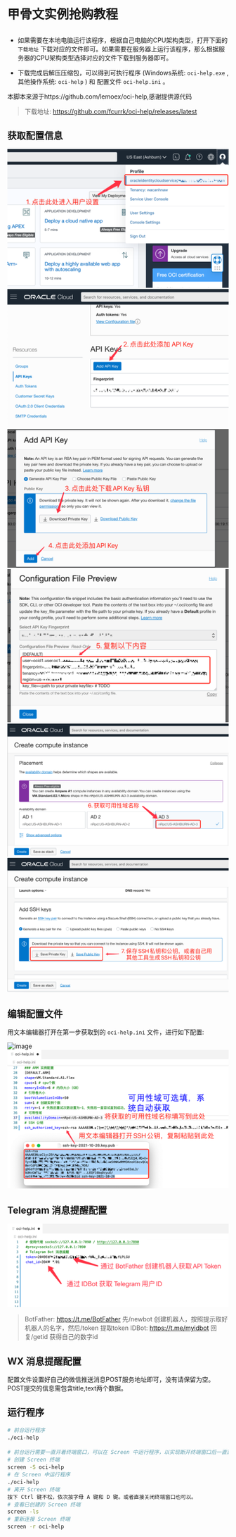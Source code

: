 # 甲骨文实例抢购教程

## 
- 如果需要在本地电脑运行该程序，根据自己电脑的CPU架构类型，打开下面的 `下载地址` 下载对应的文件即可。如果需要在服务器上运行该程序，那么根据服务器的CPU架构类型选择对应的文件下载到服务器即可。

- 下载完成后解压压缩包，可以得到可执行程序 (Windows系统: `oci-help.exe` , 其他操作系统: `oci-help` ) 和 配置文件 `oci-help.ini` 。

本脚本来源于https://github.com/lemoex/oci-help,感谢提供源代码


> 下载地址: https://github.com/fcurrk/oci-help/releases/latest


## 获取配置信息
![image](https://github.com/fcurrk/oci-help/raw/main/doc/1.png)
![image](https://github.com/fcurrk/oci-help/raw/main/doc/2.png)
![image](https://github.com/fcurrk/oci-help/raw/main/doc/3.png)
![image](https://github.com/fcurrk/oci-help/raw/main/doc/4.png)
![image](https://github.com/fcurrk/oci-help/raw/main/doc/5.png)
![image](https://github.com/fcurrk/oci-help/raw/main/doc/6.png)


## 编辑配置文件
用文本编辑器打开在第一步获取到的 `oci-help.ini` 文件，进行如下配置:

![image](https://github.com/lfcurrk/oci-help/raw/main/doc/7.png)
![image](https://github.com/fcurrk/oci-help/raw/main/doc/8.png)

## Telegram 消息提醒配置
![image](https://github.com/fcurrk/oci-help/raw/main/doc/9.png)

> BotFather: https://t.me/BotFather 
先/newbot 创建机器人，按照提示取好机器人的名字，然后/token 提取token
> IDBot: https://t.me/myidbot
回复/getid 获得自己的数字id

## WX 消息提醒配置
配置文件设置好自己的微信推送消息POST服务地址即可，没有请保留为空。
POST提交的信息需包含title,text两个数据。

## 运行程序
```bash
# 前台运行程序
./oci-help

# 前台运行需要一直开着终端窗口，可以在 Screen 中运行程序，以实现断开终端窗口后一直运行。
# 创建 Screen 终端
screen -S oci-help 
# 在 Screen 中运行程序
./oci-help
# 离开 Screen 终端
按下 Ctrl 键不松，依次按字母 A 键和 D 键。或者直接关闭终端窗口也可以。
# 查看已创建的 Screen 终端
screen -ls
# 重新连接 Screen 终端
screen -r oci-help
```